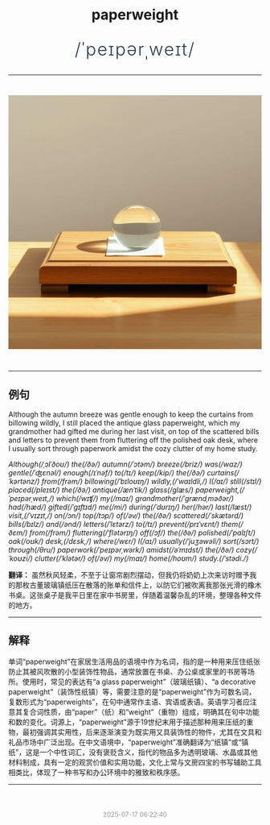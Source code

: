 <div align="center">

# paperweight

<div style="margin: 30px 0;">
<h1 style="font-size: 2.5em; font-weight: 300; letter-spacing: 2px; margin: 0; color: #2c3e50;">
/ˈpeɪpərˌweɪt/
</h1>
</div>

</div>

---

<div align="center" style="margin: 40px 0;">

![paperweight](images/paperweight.png)

</div>

---

## 例句

Although the autumn breeze was gentle enough to keep the curtains from billowing wildly, I still placed the antique glass paperweight, which my grandmother had gifted me during her last visit, on top of the scattered bills and letters to prevent them from fluttering off the polished oak desk, where I usually sort through paperwork amidst the cozy clutter of my home study.

*Although(/ˌɔlˈðoʊ/) the(/ðə/) autumn(/ˈɔtəm/) breeze(/briz/) was(/wɑz/) gentle(/ˈʤɛnəl/) enough(/ɪˈnəf/) to(/tɪ/) keep(/kip/) the(/ðə/) curtains(/ˈkərtənz/) from(/frəm/) billowing(/ˈbɪloʊɪŋ/) wildly,(/ˈwaɪldli,/) I(/aɪ/) still(/stɪl/) placed(/pleɪst/) the(/ðə/) antique(/ænˈtik/) glass(/glæs/) paperweight,(/ˈpeɪpərˌweɪt,/) which(/wɪʧ/) my(/maɪ/) grandmother(/ˈgrændˌməðər/) had(/hæd/) gifted(/ˈgɪftɪd/) me(/mi/) during(/ˈdʊrɪŋ/) her(/hər/) last(/læst/) visit,(/ˈvɪzɪt,/) on(/ɔn/) top(/tɔp/) of(/əv/) the(/ðə/) scattered(/ˈskætərd/) bills(/bɪlz/) and(/ənd/) letters(/ˈlɛtərz/) to(/tɪ/) prevent(/prɪˈvɛnt/) them(/ðɛm/) from(/frəm/) fluttering(/ˈflətərɪŋ/) off(/ɔf/) the(/ðə/) polished(/ˈpɑlɪʃt/) oak(/oʊk/) desk,(/dɛsk,/) where(/wɛr/) I(/aɪ/) usually(/ˈjuʒəwəli/) sort(/sɔrt/) through(/θru/) paperwork(/ˈpeɪpərˌwərk/) amidst(/əˈmɪdst/) the(/ðə/) cozy(/ˈkoʊzi/) clutter(/ˈklətər/) of(/əv/) my(/maɪ/) home(/hoʊm/) study.(/ˈstədi./)*

**翻译：** 虽然秋风轻柔，不至于让窗帘剧烈摆动，但我仍将奶奶上次来访时赠予我的那枚古董玻璃镇纸压在散落的账单和信件上，以防它们被吹离我那张光滑的橡木书桌。这张桌子是我平日里在家中书房里，伴随着温馨杂乱的环境，整理各种文件的地方。

---

## 解释

单词“paperweight”在家居生活用品的语境中作为名词，指的是一种用来压住纸张防止其被风吹散的小型装饰性物品，通常放置在书桌、办公桌或家里的书房等场所。使用时，常见的表达有“a glass paperweight”（玻璃纸镇）、“a decorative paperweight”（装饰性纸镇）等，需要注意的是“paperweight”作为可数名词，复数形式为“paperweights”，在句中通常作主语、宾语或表语。英语学习者应注意其复合词性质，由“paper”（纸）和“weight”（重物）组成，明确其在句中功能和数的变化。词源上，“paperweight”源于19世纪末用于描述那种用来压纸的重物，最初强调其实用性，后来逐渐演变为既实用又具装饰性的物件，尤其在文具和礼品市场中广泛出现。在中文语境中，“paperweight”准确翻译为“纸镇”或“镇纸”，这是一个中性词汇，没有褒贬含义，指代的物品多为透明玻璃、水晶或其他材料制成，具有一定的观赏价值和实用功能，文化上常与文房四宝的书写辅助工具相类比，体现了一种书写和办公环境中的雅致和秩序感。


---

<div align="center" style="margin-top: 50px;">
<small style="color: #999; font-size: 0.9em;">2025-07-17 06:22:40</small>
</div>
